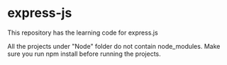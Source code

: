 # express-js
This repository has the learning code for express.js

All the projects under "Node" folder do not contain node_modules. Make sure you run npm install before running the projects.
